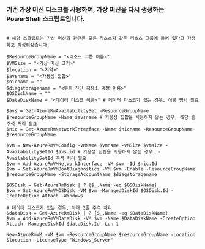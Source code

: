 ### 기존 가상 머신 디스크를 사용하여, 가상 머신을 다시 생성하는 PowerShell 스크립트입니다.

<pre><code>
# 해당 스크립트는 가상 머신과 관련된 모든 리소스가 같은 리소스 그룹에 들어 있다고 가정하고 작성되었습니다.

$ResourceGroupName = "<리소스 그룹 이름>"
$VMSize = "<가상 머신 크기>"
$location = "<지역>"
$avsname = "<가용성 집합>"
$nicname = "<NIC 이름>"
$diagstoragename = "<부트 진단 저장소 계정 이름>"
$OSDiskName = "<OS 디스크 이름>"
$DataDiskName = "<데이터 디스크 이름>" # 데이터 디스크가 있는 경우, 이름 명시 필요

$avs = Get-AzureRmAvailabilitySet -ResourceGroupName $resourceGroupName -Name $avsname # 가용성 집합을 사용하지 않는 경우, 해당 줄 주석 처리 필요
$nic = Get-AzureRmNetworkInterface -Name $nicname -ResourceGroupName $resourceGroupName

$vm = New-AzureRmVMConfig -VMName $vmname -VMSize $vmsize -AvailabilitySetId $avs.id # 가용성 집합을 사용하지 않는 경우, -AvailabilitySetId 주석 처리 필요
$vm = Add-AzureRmVMNetworkInterface -VM $vm -Id $nic.Id
$vm = Set-AzureRmVMBootDiagnostics -VM $vm -Enable -ResourceGroupName $resourceGroupName -StorageAccountName $diagstoragename

$OSDisk = Get-AzureRmDisk | ? {$_.Name -eq $OSDiskName}
$vm = Set-AzureRmVMOSDisk -VM $vm -ManagedDiskId $OSDisk.Id -CreateOption Attach -Windows

# 데이터 디스크가 없는 경우, 아래 2줄 주석 처리
$dataDisk = Get-AzureRmDisk | ? {$_.Name -eq $DataDiskName}
$vm = Add-AzureRmVMDataDisk -VM $vm -Name $DataDiskName -CreateOption Attach -ManagedDiskId $dataDisk.Id -Lun 1

New-AzureRmVM -VM $vm -ResourceGroupName $resourceGroupName -Location $location -LicenseType "Windows_Server"
</code></pre>